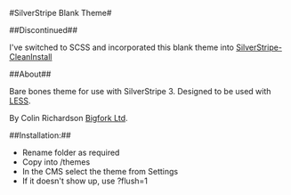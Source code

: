#SilverStripe Blank Theme#

##Discontinued##

I've switched to SCSS and incorporated this blank theme into [SilverStripe-CleanInstall](https://github.com/feejin/Silverstripe-CleanInstall/)

##About##

Bare bones theme for use with SilverStripe 3.
Designed to be used with [LESS](http://lesscss.org).

By Colin Richardson [Bigfork Ltd](http://www.bigfork.co.uk/).

##Installation:##

* Rename folder as required
* Copy into /themes
* In the CMS select the theme from Settings
* If it doesn't show up, use ?flush=1
